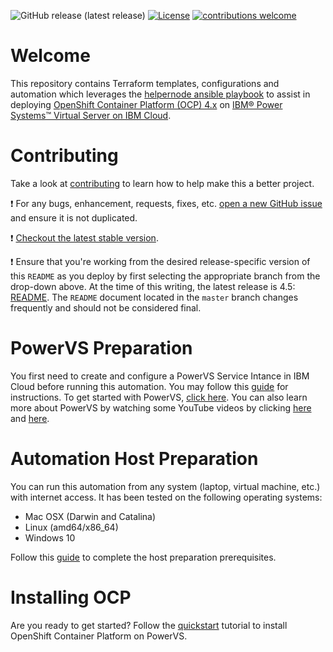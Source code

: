 ![GitHub release (latest release)](https://img.shields.io/github/v/release/ocp-power-automation/ocp4-upi-powervs?label=latest%20release)
[![License](https://img.shields.io/packagist/l/phplicengine/bitly)](LICENSE) [![contributions welcome](https://img.shields.io/badge/contributions-welcome-brightgreen.svg?style=flat)](https://github.com/ocp-power-automation/ocp4-upi-powervs/blob/master/CONTRIBUTING.md)

# Welcome

This repository contains Terraform templates, configurations and automation which leverages the [helpernode ansible playbook](https://github.com/RedHatOfficial/ocp4-helpernode) to assist in deploying [OpenShift Container Platform (OCP) 4.x](https://www.openshift.com/products/container-platform) on [IBM® Power Systems™ Virtual Server on IBM Cloud](https://www.ibm.com/cloud/power-virtual-server).

# Contributing

Take a look at [contributing](https://github.com/ocp-power-automation/ocp4-upi-powervs/blob/master/CONTRIBUTING.md) to learn how to help make this a better project.

:heavy_exclamation_mark: For any bugs, enhancement, requests, fixes, etc. [open a new GitHub issue](https://github.com/ocp-power-automation/ocp4-upi-powervs/issues/new) and ensure it is not duplicated.

:heavy_exclamation_mark: [Checkout the latest stable version](https://github.com/ocp-power-automation/ocp4-upi-powervs/tree/release-4.5).

:heavy_exclamation_mark: Ensure that you're working from the desired release-specific version of this `README` as you deploy by first selecting the appropriate branch from the drop-down above. At the time of this writing, the latest release is 4.5: [README](https://github.com/ocp-power-automation/ocp4-upi-powervs/tree/release-4.5). The `README` document located in the `master` branch changes frequently and should not be considered final.

# PowerVS Preparation

You first need to create and configure a PowerVS Service Intance in IBM Cloud before running this automation. You may follow this [guide](docs/ocp_prereqs_powervs.md) for instructions. To get started with PowerVS, [click here](https://cloud.ibm.com/docs/power-iaas?topic=power-iaas-getting-started). You can also learn more about PowerVS by watching some YouTube videos by clicking [here](https://www.youtube.com/watch?v=RywSfXT_LLs) and [here](https://www.youtube.com/playlist?list=PLVrJaTKVPbKM_9HU8fm4QsklgzLGUwFpv).

# Automation Host Preparation

You can run this automation from any system (laptop, virtual machine, etc.) with internet access. It has been tested on the following operating systems:

- Mac OSX (Darwin and Catalina)
- Linux (amd64/x86_64)
- Windows 10

Follow this [guide](docs/automation_host_prereqs.md) to complete the host preparation prerequisites.

# Installing OCP

Are you ready to get started? Follow the [quickstart](docs/quickstart.md) tutorial to install OpenShift Container Platform on PowerVS.
